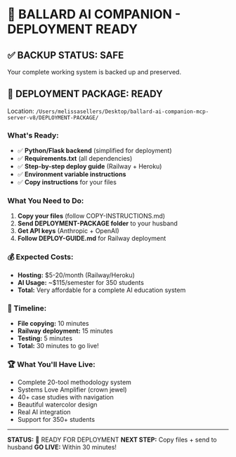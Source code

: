 # 🎯 BALLARD AI COMPANION - DEPLOYMENT READY

## ✅ BACKUP STATUS: SAFE
Your complete working system is backed up and preserved.

## 🚀 DEPLOYMENT PACKAGE: READY
Location: `/Users/melissasellers/Desktop/ballard-ai-companion-mcp-server-v8/DEPLOYMENT-PACKAGE/`

### What's Ready:
- ✅ **Python/Flask backend** (simplified for deployment)
- ✅ **Requirements.txt** (all dependencies)
- ✅ **Step-by-step deploy guide** (Railway + Heroku)
- ✅ **Environment variable instructions**
- ✅ **Copy instructions** for your files

### What You Need to Do:
1. **Copy your files** (follow COPY-INSTRUCTIONS.md)
2. **Send DEPLOYMENT-PACKAGE folder** to your husband
3. **Get API keys** (Anthropic + OpenAI)
4. **Follow DEPLOY-GUIDE.md** for Railway deployment

### 💰 Expected Costs:
- **Hosting:** $5-20/month (Railway/Heroku)  
- **AI Usage:** ~$115/semester for 350 students
- **Total:** Very affordable for a complete AI education system

### 🎯 Timeline:
- **File copying:** 10 minutes
- **Railway deployment:** 15 minutes  
- **Testing:** 5 minutes
- **Total:** 30 minutes to go live!

### 🏆 What You'll Have Live:
- Complete 20-tool methodology system
- Systems Love Amplifier (crown jewel)
- 40+ case studies with navigation
- Beautiful watercolor design
- Real AI integration
- Support for 350+ students

---
**STATUS:** 🎯 READY FOR DEPLOYMENT
**NEXT STEP:** Copy files + send to husband
**GO LIVE:** Within 30 minutes!
